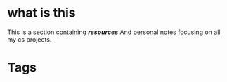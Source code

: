 # what is this 

This is a section containing *__resources__* 
And personal notes focusing on all my cs projects.

# Tags


